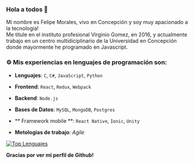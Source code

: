 ### Hola a todos 👋


Mi nombre es Felipe Morales, vivo en Concepción y soy muy apacionado a la tecnologia!
<br> Me titule en el instituto profesional Virginio Gomez, en 2016, y actualmente trabajo en un centro multidiciplinario de la Universidad en Concepción donde mayormente he programado en Javascript.

### :gear: Mis experiencias en lenguajes de programación son:

- **Lenguajes**: `C`, `C#`, `JavaScript`, `Python`

- **Frontend**: `React`, `Redux`, `Webpack`

- **Backend**: `Node.js`

- **Bases de Datos**: `MySQL`, `MongoDB`, `Postgres`

- ** Framework mobile **: `React Native`, `Ionic`, `Unity`

- **Metologías de trabajo**: *Agile*

[![Top Lenguajes](https://github-readme-stats.vercel.app/api/top-langs/?username=newzhongdan)](https://github.com/newzhongdan)

**Gracias por ver mi perfil de Github!**
